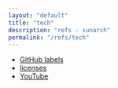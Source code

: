 ```yaml
---
layout: "default"
title: "tech"
description: "refs - sunarch"
permalink: "/refs/tech"
---
```


- [GitHub labels](labels.md)
- [licenses](licenses.md)
- [YouTube](youtube.md)
